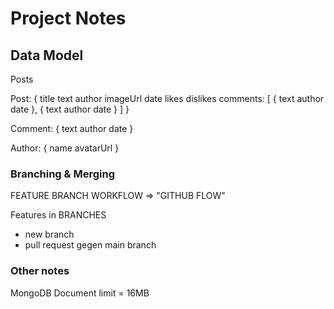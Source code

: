 # Project Notes


## Data Model

Posts

Post: {
  title
  text
  author
  imageUrl
  date
  likes
  dislikes
  comments: [
    {
      text
      author
      date
    },
    {
      text
      author
      date
    }
  ]
}

Comment: {
  text
  author
  date
}

Author: {
  name
  avatarUrl
}

### Branching & Merging

FEATURE BRANCH WORKFLOW => "GITHUB FLOW"

Features in BRANCHES
- new branch
- pull request gegen main branch


### Other notes

MongoDB Document limit = 16MB